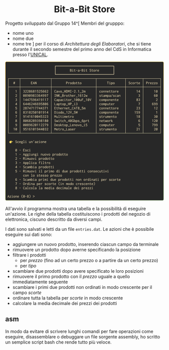 <h1 align="center">Bit-a-Bit Store</h1>

Progetto sviluppato dal Gruppo 14^[
Membri del grupppo:
- nome uno
- nome due
- nome tre
] per il corso di _Architettura degli Elaboratori_, che si tiene durante il secondo semestre del primo anno del CdS in Informatica presso l'[UNICAL](https://www.unical.it).

<p align="center">
    <img src="tui.png"></img>
</p>

All'avvio il programma mostra una tabella e la possibilità di eseguire un'azione. Le righe della tabella costituiscono i prodotti del negozio di elettronica, ciscuno descritto da diversi campi.

I dati sono salvati e letti da un file `entries.dat`. Le azioni che è possibile eseguire sui dati sono:

- aggiungere un nuovo prodotto, inserendo ciascun campo da terminale
- rimuovere un prodotto dopo averne specificando la posizione
- filtrare i prodotti
    - per _prezzo_ (fino ad un certo prezzo o a partire da un certo prezzo)
    - per _tipo_
- scambiare due prodotti dopo avere specificato le loro posizioni
- rimuovere il primo prodotto con il _prezzo_ uguale a quello immediatamente seguente
- scambiare i primi due prodotti non ordinati in modo crescente per il campo _scorte_
- ordinare tutta la tabella per _scorte_ in modo crescente
- calcolare la media decimale dei prezzi dei prodotti

## asm

In modo da evitare di scrivere lunghi comandi per fare operazioni come eseguire, disassemblare o debuggare un file sorgente assembly, ho scritto un semplice script bash che rende tutto più veloce.
